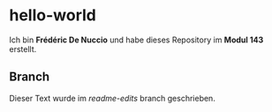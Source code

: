 # hello-world
Ich bin **Frédéric De Nuccio** und habe dieses Repository im **Modul 143** erstellt. 

## Branch
Dieser Text wurde im _readme-edits_ branch geschrieben.
